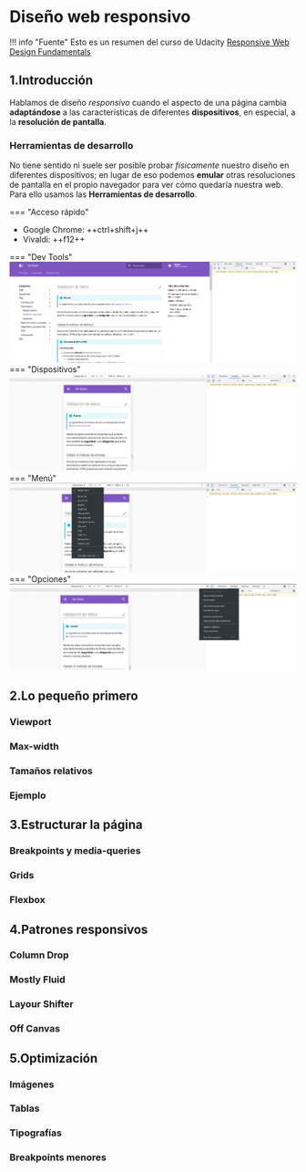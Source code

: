 # Diseño web responsivo

!!! info "Fuente"
    Esto es un resumen del curso de Udacity [Responsive Web Design Fundamentals](https://www.udacity.com/course/responsive-web-design-fundamentals--ud893)

## 1.Introducción

Hablamos de diseño _responsivo_ cuando el aspecto de una página cambia **adaptándose** a las características de diferentes **dispositivos**, en especial, a la **resolución de pantalla**.

### Herramientas de desarrollo

No tiene sentido ni suele ser posible probar _físicamente_ nuestro diseño en diferentes dispositivos; en lugar de eso podemos **emular** otras resoluciones de pantalla en el propio navegador para ver cómo quedaría nuestra web. Para ello usamos las **Herramientas de desarrollo**.

=== "Acceso rápido"

- Google Chrome: ++ctrl+shift+j++
- Vivaldi: ++f12++

=== "Dev Tools"
    ![dev tools](../../images/css-responsive.1.dev-tools.png)
=== "Dispositivos"
    ![dev tools](../../images/css-responsive.1.dev-tools2.png)
=== "Menú"
    ![dev tools](../../images/css-responsive.1.dev-tools3.png)
=== "Opciones"
    ![dev tools](../../images/css-responsive.1.dev-tools4.png)

## 2.Lo pequeño primero

### Viewport
### Max-width
### Tamaños relativos
### Ejemplo

## 3.Estructurar la página

### Breakpoints y media-queries
### Grids
### Flexbox

## 4.Patrones responsivos

### Column Drop
### Mostly Fluid
### Layour Shifter
### Off Canvas

## 5.Optimización

### Imágenes
### Tablas
### Tipografías
### Breakpoints menores
